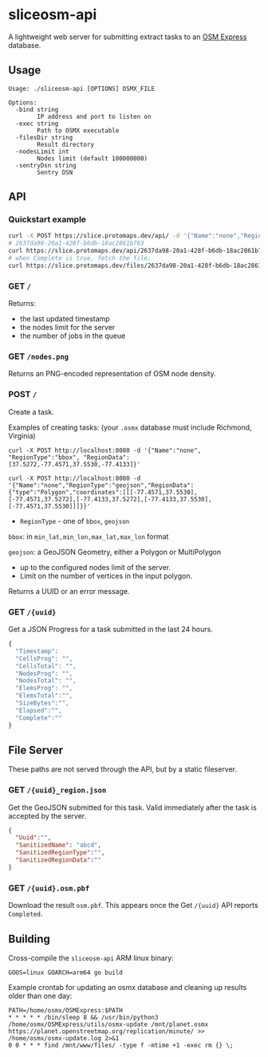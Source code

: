 # sliceosm-api

A lightweight web server for submitting extract tasks to an [OSM Express](http://github.com/bdon/OSMExpress) database.

## Usage

```
Usage: ./sliceosm-api [OPTIONS] OSMX_FILE

Options:
  -bind string
        IP address and port to listen on
  -exec string
        Path to OSMX executable
  -filesDir string
        Result directory
  -nodesLimit int
        Nodes limit (default 100000000)
  -sentryDsn string
        Sentry DSN
```

## API

### Quickstart example

```sh
curl -X POST https://slice.protomaps.dev/api/ -d '{"Name":"none","RegionType":"geojson","RegionData":{"type":"Polygon","coordinates":[[[-77.4571,37.5530],[-77.4571,37.5272],[-77.4133,37.5272],[-77.4133,37.5530],[-77.4571,37.5530]]]}}'
# 2637da98-20a1-428f-b6db-18ac2861b763
curl https://slice.protomaps.dev/api/2637da98-20a1-428f-b6db-18ac2861b763
# when Complete is true, fetch the file:
curl https://slice.protomaps.dev/files/2637da98-20a1-428f-b6db-18ac2861b763.osm.pbf -o out.osm.pbf
```

### GET `/`

Returns:

- the last updated timestamp
- the nodes limit for the server
- the number of jobs in the queue

### GET `/nodes.png`

Returns an PNG-encoded representation of OSM node density.

### POST `/`

Create a task.

Examples of creating tasks: (your `.osmx` database must include Richmond, Virginia)

```
curl -X POST http://localhost:8080 -d '{"Name":"none", "RegionType":"bbox", "RegionData":[37.5272,-77.4571,37.5530,-77.4133]}'

curl -X POST http://localhost:8080 -d '{"Name":"none","RegionType":"geojson","RegionData":{"type":"Polygon","coordinates":[[[-77.4571,37.5530],[-77.4571,37.5272],[-77.4133,37.5272],[-77.4133,37.5530],[-77.4571,37.5530]]]}}'
```

- `RegionType` - one of `bbox`, `geojson`

`bbox`: in `min_lat,min_lon,max_lat,max_lon` format

`geojson`: a GeoJSON Geometry, either a Polygon or MultiPolygon 

* up to the configured nodes limit of the server.
* Limit on the number of vertices in the input polygon.

Returns a UUID or an error message.

### GET `/{uuid}`

Get a JSON Progress for a task submitted in the last 24 hours.

```js
{
  "Timestamp": 
  "CellsProg": "",
  "CellsTotal": "",
  "NodesProg": "",
  "NodesTotal": "",
  "ElemsProg": "",
  "ElemsTotal":"",
  "SizeBytes":"",
  "Elapsed":"",
  "Complete":""
}
```

## File Server

These paths are not served through the API, but by a static fileserver.

### GET `/{uuid}_region.json`

Get the GeoJSON submitted for this task. Valid immediately after the task is accepted by the server.

```json
{
  "Uuid":"",
  "SanitizedName": "abcd",
  "SanitizedRegionType":"",
  "SanitizedRegionData":""
}
```

### GET `/{uuid}.osm.pbf`

Download the result `osm.pbf`. This appears once the Get `/{uuid}` API reports `Completed`.

## Building

Cross-compile the `sliceosm-api` ARM linux binary:

```
GOOS=linux GOARCH=arm64 go build
```

Example crontab for updating an osmx database and cleaning up results older than one day:

```
PATH=/home/osmx/OSMExpress:$PATH
* * * * * /bin/sleep 8 && /usr/bin/python3 /home/osmx/OSMExpress/utils/osmx-update /mnt/planet.osmx https://planet.openstreetmap.org/replication/minute/ >> /home/osmx/osmx-update.log 2>&1
0 0 * * * find /mnt/www/files/ -type f -mtime +1 -exec rm {} \;
```

